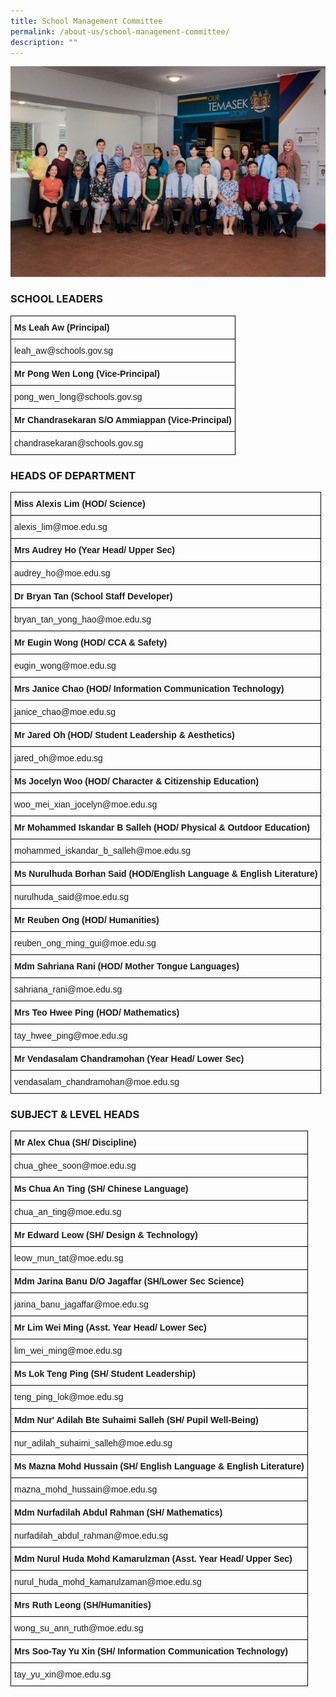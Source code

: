 ```yaml
---
title: School Management Committee
permalink: /about-us/school-management-committee/
description: ""
---
```

![](/images/2023%20dept%20smc.jpg)
### SCHOOL LEADERS

<style type="text/css">
.tg  {border-collapse:collapse;border-spacing:0;}
.tg td{border-color:black;border-style:solid;border-width:1px;font-family:Arial, sans-serif;font-size:14px;
  overflow:hidden;padding:10px 5px;word-break:normal;}
.tg th{border-color:black;border-style:solid;border-width:1px;font-family:Arial, sans-serif;font-size:14px;
  font-weight:normal;overflow:hidden;padding:10px 5px;word-break:normal;}
.tg .tg-0lax{text-align:left;vertical-align:top}
</style>
<table class="tg">
<thead>
  <tr>
    <th class="tg-0lax"><span style="font-weight:bold">Ms Leah Aw (Principal)</span></th>
  </tr>
</thead>
<tbody>
  <tr>
    <td class="tg-0lax">leah_aw@schools.gov.sg</td>
  </tr>
  <tr>
    <td class="tg-0lax"><span style="font-weight:bold">Mr Pong Wen Long (Vice-Principal)</span></td>
  </tr>
  <tr>
    <td class="tg-0lax">pong_wen_long@schools.gov.sg</td>
  </tr>
  <tr>
    <td class="tg-0lax"><span style="font-weight:bold">Mr Chandrasekaran S/O Ammiappan (Vice-Principal)</span></td>
  </tr>
  <tr>
    <td class="tg-0lax">chandrasekaran@schools.gov.sg</td>
  </tr>
</tbody>
</table>

### HEADS OF DEPARTMENT

<style type="text/css">
.tg  {border-collapse:collapse;border-spacing:0;}
.tg td{border-color:black;border-style:solid;border-width:1px;font-family:Arial, sans-serif;font-size:14px;
  overflow:hidden;padding:10px 5px;word-break:normal;}
.tg th{border-color:black;border-style:solid;border-width:1px;font-family:Arial, sans-serif;font-size:14px;
  font-weight:normal;overflow:hidden;padding:10px 5px;word-break:normal;}
.tg .tg-1wig{font-weight:bold;text-align:left;vertical-align:top}
.tg .tg-0lax{text-align:left;vertical-align:top}
</style>
<table class="tg">
<thead>
  <tr>
    <th class="tg-0lax"><span style="font-weight:bold">Miss Alexis Lim (HOD/ Science)</span></th>
  </tr>
</thead>
<tbody>
  <tr>
    <td class="tg-0lax">alexis_lim@moe.edu.sg</td>
  </tr>
  <tr>
    <td class="tg-1wig">Mrs Audrey Ho (Year Head/ Upper Sec)</td>
  </tr>
  <tr>
    <td class="tg-0lax">audrey_ho@moe.edu.sg</td>
  </tr>
  <tr>
    <td class="tg-1wig">Dr Bryan Tan (School Staff Developer)</td>
  </tr>
  <tr>
    <td class="tg-0lax">bryan_tan_yong_hao@moe.edu.sg</td>
  </tr>
  <tr>
    <td class="tg-1wig">Mr Eugin Wong (HOD/ CCA &amp; Safety)</td>
  </tr>
  <tr>
    <td class="tg-0lax">eugin_wong@moe.edu.sg</td>
  </tr>
  <tr>
    <td class="tg-1wig">Mrs Janice Chao (HOD/ Information Communication Technology)</td>
  </tr>
  <tr>
    <td class="tg-0lax">janice_chao@moe.edu.sg</td>
  </tr>
  <tr>
    <td class="tg-1wig">Mr Jared Oh (HOD/ Student Leadership &amp; Aesthetics)</td>
  </tr>
  <tr>
    <td class="tg-0lax">jared_oh@moe.edu.sg</td>
  </tr>
  <tr>
    <td class="tg-1wig">Ms Jocelyn Woo (HOD/ Character &amp; Citizenship Education)</td>
  </tr>
  <tr>
    <td class="tg-0lax">woo_mei_xian_jocelyn@moe.edu.sg</td>
  </tr>
  <tr>
    <td class="tg-1wig">Mr Mohammed Iskandar B Salleh (HOD/ Physical &amp; Outdoor Education)</td>
  </tr>
  <tr>
    <td class="tg-0lax">mohammed_iskandar_b_salleh@moe.edu.sg</td>
  </tr>
  <tr>
    <td class="tg-1wig">Ms Nurulhuda Borhan Said (HOD/English Language &amp; English Literature)</td>
  </tr>
  <tr>
    <td class="tg-0lax">nurulhuda_said@moe.edu.sg</td>
  </tr>
  <tr>
    <td class="tg-1wig">Mr Reuben Ong (HOD/ Humanities)</td>
  </tr>
  <tr>
    <td class="tg-0lax">reuben_ong_ming_gui@moe.edu.sg</td>
  </tr>
  <tr>
    <td class="tg-1wig">Mdm Sahriana Rani (HOD/ Mother Tongue Languages)</td>
  </tr>
  <tr>
    <td class="tg-0lax">sahriana_rani@moe.edu.sg</td>
  </tr>
  <tr>
    <td class="tg-1wig">Mrs Teo Hwee Ping (HOD/ Mathematics)</td>
  </tr>
  <tr>
    <td class="tg-0lax">tay_hwee_ping@moe.edu.sg</td>
  </tr>
  <tr>
    <td class="tg-1wig">Mr Vendasalam Chandramohan (Year Head/ Lower Sec)</td>
  </tr>
  <tr>
    <td class="tg-0lax">vendasalam_chandramohan@moe.edu.sg</td>
  </tr>
</tbody>
</table>

### SUBJECT &amp; LEVEL HEADS

<style type="text/css">
.tg  {border-collapse:collapse;border-spacing:0;}
.tg td{border-color:black;border-style:solid;border-width:1px;font-family:Arial, sans-serif;font-size:14px;
  overflow:hidden;padding:10px 5px;word-break:normal;}
.tg th{border-color:black;border-style:solid;border-width:1px;font-family:Arial, sans-serif;font-size:14px;
  font-weight:normal;overflow:hidden;padding:10px 5px;word-break:normal;}
.tg .tg-1wig{font-weight:bold;text-align:left;vertical-align:top}
.tg .tg-0lax{text-align:left;vertical-align:top}
</style>
<table class="tg">
<thead>
  <tr>
    <th class="tg-1wig">Mr Alex Chua (SH/ Discipline)</th>
  </tr>
</thead>
<tbody>
  <tr>
    <td class="tg-0lax">chua_ghee_soon@moe.edu.sg</td>
  </tr>
  <tr>
    <td class="tg-1wig">Ms Chua An Ting (SH/ Chinese Language)</td>
  </tr>
  <tr>
    <td class="tg-0lax">chua_an_ting@moe.edu.sg</td>
  </tr>
  <tr>
    <td class="tg-1wig">Mr Edward Leow (SH/ Design &amp; Technology)</td>
  </tr>
  <tr>
    <td class="tg-0lax">leow_mun_tat@moe.edu.sg</td>
  </tr>
  <tr>
    <td class="tg-1wig">Mdm Jarina Banu D/O Jagaffar (SH/Lower Sec Science)</td>
  </tr>
  <tr>
    <td class="tg-0lax">jarina_banu_jagaffar@moe.edu.sg</td>
  </tr>
  <tr>
    <td class="tg-1wig">Mr Lim Wei Ming (Asst. Year Head/ Lower Sec)</td>
  </tr>
  <tr>
    <td class="tg-0lax">lim_wei_ming@moe.edu.sg</td>
  </tr>
  <tr>
    <td class="tg-1wig">Ms Lok Teng Ping (SH/ Student Leadership)</td>
  </tr>
  <tr>
    <td class="tg-0lax">teng_ping_lok@moe.edu.sg</td>
  </tr>
  <tr>
    <td class="tg-1wig">Mdm Nur' Adilah Bte Suhaimi Salleh (SH/ Pupil Well-Being)</td>
  </tr>
  <tr>
    <td class="tg-0lax">nur_adilah_suhaimi_salleh@moe.edu.sg</td>
  </tr>
  <tr>
    <td class="tg-1wig">Ms Mazna Mohd Hussain (SH/ English Language &amp; English Literature)</td>
  </tr>
  <tr>
    <td class="tg-0lax">mazna_mohd_hussain@moe.edu.sg</td>
  </tr>
  <tr>
    <td class="tg-1wig">Mdm Nurfadilah Abdul Rahman (SH/ Mathematics)</td>
  </tr>
  <tr>
    <td class="tg-0lax">nurfadilah_abdul_rahman@moe.edu.sg</td>
  </tr>
  <tr>
    <td class="tg-1wig">Mdm Nurul Huda Mohd Kamarulzman (Asst. Year Head/ Upper Sec)</td>
  </tr>
  <tr>
    <td class="tg-0lax">nurul_huda_mohd_kamarulzaman@moe.edu.sg</td>
  </tr>
  <tr>
		<td class="tg-1wig">Mrs Ruth Leong (SH/Humanities)</td>
  </tr>
  <tr>
    <td class="tg-0lax">wong_su_ann_ruth@moe.edu.sg</td>
  </tr>
  <tr>
    <td class="tg-1wig">Mrs Soo-Tay Yu Xin (SH/ Information Communication Technology)</td>
  </tr>
  <tr>
    <td class="tg-0lax">tay_yu_xin@moe.edu.sg</td>
  </tr>
</tbody>
</table>